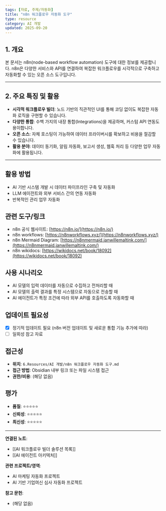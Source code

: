 ```yaml
---
tags: [자료, 주제/자동화]
title: "n8n 워크플로우 자동화 도구"
type: resource
category: AI 개발
updated: 2025-09-20
---
```



## 1. 개요

본 문서는 n8n(node-based workflow automation) 도구에 대한 정보를 제공합니다. n8n은 다양한 서비스와 API를 연결하여 복잡한 워크플로우를 시각적으로 구축하고 자동화할 수 있는 오픈 소스 도구입니다.

---

## 2. 주요 특징 및 활용

-   **시각적 워크플로우 빌더**: 노드 기반의 직관적인 UI를 통해 코딩 없이도 복잡한 자동화 로직을 구현할 수 있습니다.
-   **다양한 통합**: 수백 가지의 내장 통합(Integrations)을 제공하며, 커스텀 API 연동도 용이합니다.
-   **오픈 소스**: 자체 호스팅이 가능하여 데이터 프라이버시를 확보하고 비용을 절감할 수 있습니다.
-   **활용 분야**: 데이터 동기화, 알림 자동화, 보고서 생성, 웹훅 처리 등 다양한 업무 자동화에 활용됩니다.

---

## 활용 방법
<!-- 이 자료를 어떻게 활용할 수 있는가? -->
- AI 기반 시스템 개발 시 데이터 파이프라인 구축 및 자동화
- LLM 에이전트와 외부 서비스 간의 연동 자동화
- 반복적인 관리 업무 자동화

## 관련 도구/링크
<!-- 관련된 도구, 웹사이트, 링크들 -->
- n8n 공식 웹사이트: [https://n8n.io/](https://n8n.io/)
- n8n workflows: [https://n8nworkflows.xyz/](https://n8nworkflows.xyz/)
- n8n Mermaid Diagram: [https://n8nmermaid.janwillemaltink.com/](https://n8nmermaid.janwillemaltink.com/)
- n8n wikidocs: [https://wikidocs.net/book/18092](https://wikidocs.net/book/18092)

## 사용 시나리오
<!-- 어떤 상황에서 이 자료가 유용할 것인가? -->
- AI 모델의 입력 데이터를 자동으로 수집하고 전처리할 때
- AI 모델의 출력 결과를 특정 시스템으로 자동으로 전송할 때
- AI 에이전트가 특정 조건에 따라 외부 API를 호출하도록 자동화할 때

## 업데이트 필요성
<!-- 이 자료가 시간이 지나면 업데이트가 필요한가? -->
- [x] 정기적 업데이트 필요 (n8n 버전 업데이트 및 새로운 통합 기능 추가에 따라)
- [ ] 일회성 참고 자료

## 접근성
<!-- 이 자료에 어떻게 접근할 수 있는가? -->
- **위치**: `6.Resources/AI 개발/n8n 워크플로우 자동화 도구.md`
- **접근 방법**: Obsidian 내부 링크 또는 파일 시스템 접근
- **권한/비용**: (해당 없음)

## 평가
<!-- 이 자료의 품질이나 신뢰성에 대한 평가 -->
- **품질**: ⭐⭐⭐⭐⭐
- **신뢰성**: ⭐⭐⭐⭐⭐
- **최신성**: ⭐⭐⭐⭐⭐

---

**연결된 노트**:
- [[AI 워크플로우 빌더 솔루션 목록]]
- [[AI 에이전트 아키텍처]]

**관련 프로젝트/영역**:
- AI 마케팅 자동화 프로젝트
- AI 기반 기업여신 심사 자동화 프로젝트

**참고 문헌**:
- (해당 없음)
